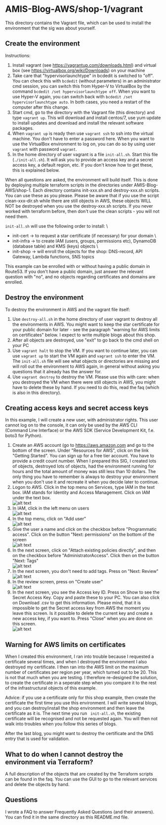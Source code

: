# AMIS-Blog-AWS/shop-1/vagrant

This directory contains the Vagrant file, which can be used to install the environment that the sig was about yourself.

## Create the environment

Instructions:
1) Install vagrant (see https://vagrantup.com/downloads.html) and virtual box (see https://virtualbox.org/wiki/Downloads) on your machine
2) Take care that "hypervisorlaunchtype" in bcdedit is switched to "off". You can check this with `bcdedit` (without parameters) in an administrator cmd session, you can switch this from Hyper-V to VirtualBox by the command `bcdedit /set hypervisorlaunchtype off`. When you want to use Hyper-V again, you can switch back with `bcdedit /set hypervisorlaunchtype auto`. In both cases, you need a restart of the computer after this change.
3) Start cmd, go to the directory with the Vagrant file (this directory) and type `vagrant up`. This will download and install centos/7, use yum update to install updates and download and install the relevant software packages.
4) When `vagrant up` is ready then use `vagrant ssh` to ssh into the virtual machine. You don't have to enter a password here. When you want to use the VirtualBox environment to log on, you can do so by using user `vagrant` with password `vagrant`.
5) In the home directory of user vagrant is a file `init-all.sh`. Start this file (`./init-all.sh`). It will ask you to provide an access key and a secret access key, a default region, etc. If you don't know how to get these, this is explained below.

When all questions are asked, the environment will build itself. This is done by deploying multiple terraform scripts in the directories under AMIS-Blog-AWS/shop-1. Each directory contains init-xxx.sh and destroy-xxx.sh scripts. You can use these as you please. Please be aware that if you use the script clean-xxx-dir.sh while there are still objects in AWS, these objects WILL NOT be destroyed when you use the destroy-xxx.sh scripts. If you never worked with terraform before, then don't use the clean scripts - you will not need them.

`init-all.sh` will use the following order to install: \
- init-cert -> to request a star certificate (if necessary) for your domain \
- init-infra -> to create IAM (users, groups, permissions etc), DynamoDB (database table) and KMS (keys) objects \
- init-shop -> will enroll the objects for the shop: DNS-record, API Gateway, Lambda functions, SNS topics

This example can be enrolled with or without having a public domain in Route53. If you don't have a public domain, just answer the relevant question with "no", and no objects regarding certificates and domains are enrolled.

## Destroy the environment

To destroy the environment in AWS and the vagrant file itself:
1) Use `destroy-all.sh` in the home directory of user vagrant to destroy all the environments in AWS. You might want to keep the star certificate for your public domain for later - see the paragraph "warning for AWS limits on certificates" below. I expect to write multiple blogs about this shop.
2) After all objects are destroyed, use "exit" to go back to the cmd shell on your PC
3) Use `vagrant halt` to stop the VM. If you want to continue later, you can use `vagrant up` to start the VM again and `vagrant ssh` to enter the VM. The `init-all.sh` file will see what objects or directories are missing and will roll out the environment to AWS again, in general without asking you questions that it already has the answer for.
4) Use  `vagrant destroy` to destroy the VM. Please use this with care: when you destroyed the VM when there were still objects in AWS, you might have to delete these by hand. If you need to do this, read the faq (which is also in this directory).

## Creating access keys and secret access keys

In this example, I will create a new user, with administrator rights. This user cannot log on to the console, it can only be used by the AWS CLI (Command Line Interface) or the AWS SDK (Service Development Kit, f.e. boto3 for Python).

1) Create an AWS account (go to https://aws.amazon.com and go to the bottom of the screen. Under "Resources for AWS", click on the link "Getting Started". You can sign up for a free tier account. You have to provide a credit count number. When I prepared this SIG, I created lots of objects, destroyed lots of objects, had the environment running for hours and the total amount of money was still less than 10 dollars. The only thing you have to remember is always to destroy your environment when you don't use it and recreate it when you decide later to continue.
2) Logon to AWS. Click in the top menu on Services, type IAM in the text box. IAM stands for Identity and Access Management. Click on IAM under the text box.\
![alt text](https://frpublic.s3-eu-west-1.amazonaws.com/AMIS/blog+images/AWS+IAM+new+keys/2+IAM+service.png)
3) In IAM, click in the left menu on users\
![alt text](https://frpublic.s3-eu-west-1.amazonaws.com/AMIS/blog+images/AWS+IAM+new+keys/3+Users.png)
4) In the top menu, click on "Add user"\
![alt text](https://frpublic.s3-eu-west-1.amazonaws.com/AMIS/blog+images/AWS+IAM+new+keys/4+Add+user.png)
5) Give the user a name and click on the checkbox before "Programmatic access". Click on the button "Next: permissions" on the bottom of the screen\
![alt text](https://frpublic.s3-eu-west-1.amazonaws.com/AMIS/blog+images/AWS+IAM+new+keys/5+Name+and+programmatic+access.png)
6) In the next screen, click on "Attach existing policies directly", and then on the checkbox before "AdministratorAccess". Click then on the button "Next: Tags"\
![alt text](https://frpublic.s3-eu-west-1.amazonaws.com/AMIS/blog+images/AWS+IAM+new+keys/6+Attach+existing+policies+directly.png)
7) In the next screen, you don't need to add tags. Press on "Next: Review"\
![alt text](https://frpublic.s3-eu-west-1.amazonaws.com/AMIS/blog+images/AWS+IAM+new+keys/7+Tags.png)
8) In the review screen, press on "Create user"\
![alt text](https://frpublic.s3-eu-west-1.amazonaws.com/AMIS/blog+images/AWS+IAM+new+keys/8+Create+user.png)
9) In the next screen, you see the Access key ID. Press on Show to see the Secret Access Key. Copy and paste these to your PC. You can also click on Download .csv to get this information. Please mind, that it is impossible to get the Secret access key from AWS the moment you leave this screen. Is it possible to delete the current key and create a new access key, if you want to. Press "Close" when you are done on this screen.\
![alt text](https://frpublic.s3-eu-west-1.amazonaws.com/AMIS/blog+images/AWS+IAM+new+keys/9+Get+keys.png)

## Warning for AWS limits on certificates

When I created this environment, I ran into trouble because I requested a certificate several times, and when I destroyed the environment I also destroyed my certificate. I then ran into the AWS limit on the maximum number of certificates per region per year, which turned out to be 20. This is not that much when you are testing. I therefore re-designed the solution, to create the certificate in a seperate step when you compare it to the rest of the infrastructural objects of this example. 

Advice: if you use a certificate only for this shop example, then create the certificate the first time you use this environment. I will write several blogs, and you can destroy/install the shop environment and then
leave the certificate as it is. The next time you run ` init-all.sh`, the existing certificate will be recognised and not be requested again. You will then not walk into troubles when you follow this series of
blogs.

After the last blog, you might want to destroy the certificate and the DNS entry that is used for validation. 

## What to do when I cannot destroy the environment via Terraform?

A full description of the objects that are created by the Terraform scripts can be found in the faq. You can use the GUI to go to the relevant services and delete the objects by hand.

## Questions

I wrote a FAQ to answer Frequently Asked Questions (and their answers). You can find it in the same directory as this README.md file.

